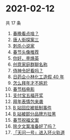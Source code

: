 # 2021-02-12

共 17 条

<!-- BEGIN ZHIHUSEARCH -->
<!-- 最后更新时间 Fri Feb 12 2021 17:08:52 GMT+0800 (CST) -->
1. [春晚看点啥？](https://www.zhihu.com/search?q=春晚)
1. [唐人街探案三](https://www.zhihu.com/search?q=唐探3)
1. [刺杀小说家](https://www.zhihu.com/search?q=刺杀小说家好看吗)
1. [春节头像推荐](https://www.zhihu.com/search?q=新年头像)
1. [你好，李焕英](https://www.zhihu.com/search?q=李焕英)
1. [创意家庭群聊名称](https://www.zhihu.com/search?q=家庭群聊名称)
1. [侍神令好看吗？](https://www.zhihu.com/search?q=侍神令好看吗)
1. [日药企小林化工造假 40 年](https://www.zhihu.com/search?q=小林化工)
1. [怎么拜年才不尴尬](https://www.zhihu.com/search?q=初一拜年)
1. [春节档电影](https://www.zhihu.com/search?q=春节档电影)
1. [支付宝五福开奖](https://www.zhihu.com/search?q=支付宝五福)
1. [拜年表情包来袭](https://www.zhihu.com/search?q=拜年表情包)
1. [B 站回应被抵制事件](https://www.zhihu.com/search?q=b站回应)
1. [B 站被部分品牌方拉黑](https://www.zhihu.com/search?q=抵制b站)
1. [春节祝福文案](https://www.zhihu.com/search?q=春节祝福文案)
1. [除夕文案准备好了吗？](https://www.zhihu.com/search?q=除夕文案)
1. [「天问一号」进入环火轨道](https://www.zhihu.com/search?q=天问一号)
<!-- END ZHIHUSEARCH -->
